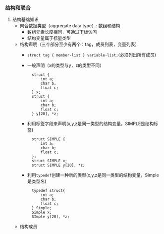 ### 结构和联合
1. 结构基础知识
	- 聚合数据类型（aggregate data type）: 数组和结构  
		+ 数组元素长度相同，可通过下标访问
		+ 结构变量属于标量类型
	- 结构声明（三个部分至少有两个：tag，成员列表，变量列表）
		+ ` struct tag { member-list } variable-list; `(必须列出所有成员)
		+ 一般声明（x的类型与y，z的类型不同）
				
				struct {
					int a;
					char b;
					float c;
				} x;
				struct {
					int a;
					char b;
					float c;
				} y[20], *z;
		+ 利用标签字段来声明(x,y,z是同一类型的结构变量，SIMPLE是结构标签)
		
				struct SIMPLE {
					int a;
					char b;
					float c;
				};
				struct SIMPLE x;
				struct SIMPLE y[20], *z;
		+ 利用`typedef`创建一种新的类型(x,y,z是同一类型的结构变量，Simple是类型名)

				typedef struct{
					int a;
					char b;
					float c;
				} Simple;
				Simple x;
				SImple y[20], *z;
	- 结构成员
		
